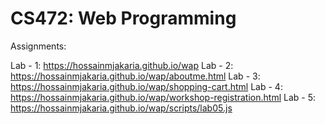 # CS472: Web Programming

Assignments:

Lab - 1: https://hossainmjakaria.github.io/wap
Lab - 2: https://hossainmjakaria.github.io/wap/aboutme.html
Lab - 3: https://hossainmjakaria.github.io/wap/shopping-cart.html
Lab - 4: https://hossainmjakaria.github.io/wap/workshop-registration.html
Lab - 5: https://hossainmjakaria.github.io/wap/scripts/lab05.js
